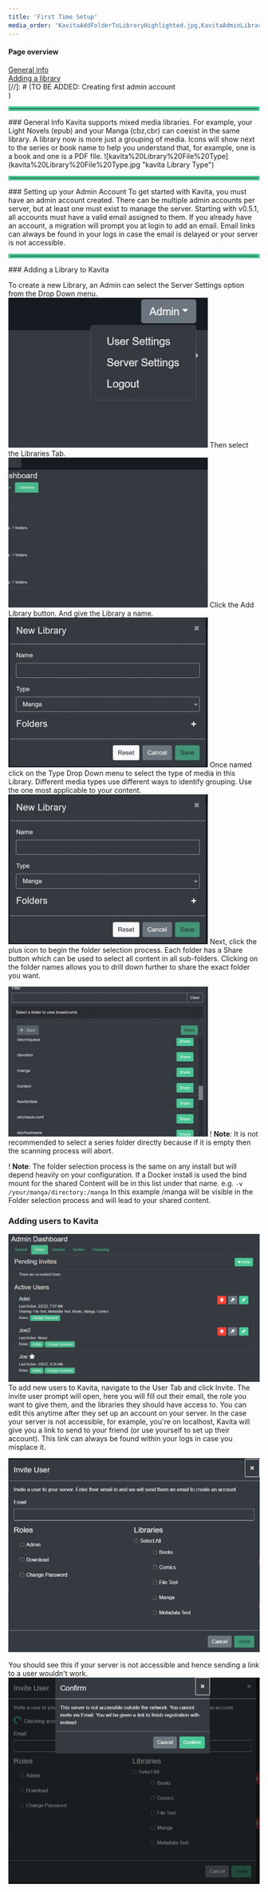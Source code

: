 ```yaml
---
title: 'First Time Setup'
media_order: 'KavitaAddFolderToLibraryHighlighted.jpg,KavitaAdminLibraries.jpg,KavitaDirectoryChoose.jpg,KavitaLibraryDropdown.jpg,kavita Library File Type.jpg,KavitaNewLibrary.jpg,KavitaSettingsDropdown.jpg,User Tab.PNG,invite user.PNG,invite user - not accessible.PNG'
---
```


#### Page overview
[General info](#general-info)<br/>
[Adding a library](#adding-a-library-to-kavita)<br/>
[//]: # (TO BE ADDED: Creating first admin account<br/>)


<hr style="border:4px solid #4ac694"> </hr>
### General Info
Kavita supports mixed media libraries. For example, your Light Novels (epub) and your Manga (cbz,cbr) can coexist in the same library. A library now is more just a grouping of media. Icons will show next to the series or book name to help you understand that, for example, one is a book and one is a PDF file.
![kavita%20Library%20File%20Type](kavita%20Library%20File%20Type.jpg "kavita Library Type")

<hr style="border:4px solid #4ac694"> </hr>
### Setting up your Admin Account
To get started with Kavita, you must have an admin account created. There can be multiple admin accounts per server, but at least one must exist to manage the server. Starting with v0.5.1, all accounts must have a valid email assigned to them. If you already have an account, a migration will prompt you at login to add an email. Email links can always be found in your logs in case the email is delayed or your server is not accessible. 



<hr style="border:4px solid #4ac694"> </hr>
### Adding a Library to Kavita

To create a new Library, an Admin can select the Server Settings option from the Drop Down menu.
![KavitaSettingsDropdown](KavitaSettingsDropdown.jpg "KavitaSettingsDropdown")
Then select the Libraries Tab.
![KavitaAdminLibraries](KavitaAdminLibraries.jpg "KavitaAdminLibraries")
Click the Add Library button. And give the Library a name.
![KavitaNewLibrary](KavitaNewLibrary.jpg "KavitaNewLibrary")
Once named click on the Type Drop Down menu to select the type of media in this Library. Different media types use different ways to identify grouping. Use the one most applicable to your content.
![KavitaLibraryDropdown](KavitaLibraryDropdown.jpg "KavitaLibraryDropdown")
Next, click the plus icon to begin the folder selection process. 
Each folder has a Share button which can be used to select all content in all sub-folders. Clicking on the folder names allows you to drill down further to share the exact folder you want.

![KavitaDirectoryChoose](KavitaDirectoryChoose.jpg "KavitaDirectoryChoose")
! **Note**: It is not recommended to select a series folder directly because if it is empty then the scanning process will abort.

! **Note**: The folder selection process is the same on any install but will depend heavily on your configuration. If a Docker install is used the bind mount for the shared Content will be in this list under that name. e.g. `-v /your/manga/directory:/manga` In this example /manga will be visible in the Folder selection process and will lead to your shared content.


### Adding users to Kavita
![User%20Tab](User%20Tab.PNG "User%20Tab")
To add new users to Kavita, navigate to the User Tab and click Invite. The invite user prompt will open, here you will fill out their email, the role you want to give them, and the libraries they should have access to. You can edit this anytime after they set up an account on your server. In the case your server is not accessible, for example, you're on localhost, Kavita will give you a link to send to your friend (or use yourself to set up their account). This link can always be found within your logs in case you misplace it. 

![invite%20user](invite%20user.PNG "invite%20user")

You should see this if your server is not accessible and hence sending a link to a user wouldn't work.
![invite%20user%20-%20not%20accessible](invite%20user%20-%20not%20accessible.PNG "invite%20user%20-%20not%20accessible")


